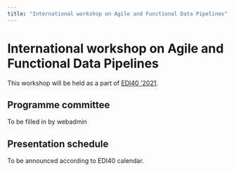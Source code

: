 ```yaml
---
title: "International workshop on Agile and Functional Data Pipelines"
---
```

# International workshop on Agile and Functional Data Pipelines

This workshop will be held as a part of [EDI40 '2021]().

## Programme committee

To be filled in by webadmin

## Presentation schedule

To be announced according to EDI40 calendar.
